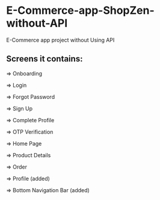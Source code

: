 # E-Commerce-app-ShopZen-without-API

E-Commerce app project without Using API



## Screens it contains:

=> Onboarding

=> Login

=> Forgot Password

=> Sign Up

=> Complete Profile

=> OTP Verification

=> Home Page

=> Product Details

=> Order

=> Profile (added)

=> Bottom Navigation Bar (added)


